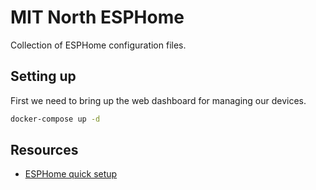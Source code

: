 <div align="config">

# MIT North ESPHome

</div>

Collection of ESPHome configuration files.

## Setting up

First we need to bring up the web dashboard for managing our devices.
```sh
docker-compose up -d
```

## Resources

- [ESPHome quick setup](https://esphome.io/guides/getting_started_command_line.html)

